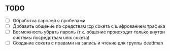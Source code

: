 ## TODO


* [ ] Обработка паролей с пробелами
* [ ] Добавить общение по средствам tcp сокета с шифрованием трафика
* [ ] Возможность убрать пароль (т.к. общение происходит только внутри системы посредствам unix сокета)
* [ ] Создание сокета с правами на запись и чтение для группы deadman
